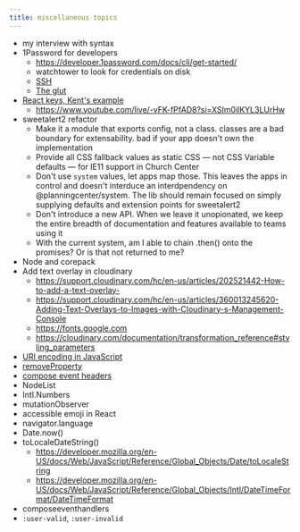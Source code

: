 ```yaml
---
title: miscellaneous topics
---
```


- my interview with syntax
- 1Password for developers
  - https://developer.1password.com/docs/cli/get-started/
  - watchtower to look for credentials on disk
  - [SSH](https://developer.1password.com/docs/ssh/)
  - [The glut](https://developer.1password.com/)
- [React keys, Kent's example](https://github.com/kentcdodds/react-fundamentals/blob/0581c8ccf6d6230f798de987bcd568bff286c7f0/src/exercise/07.js#L26)
  - https://www.youtube.com/live/-vFK-fPfAD8?si=XSIm0ilKYL3LUrHw
- sweetalert2 refactor
  - Make it a module that exports config, not a class. classes are a bad boundary for extensability. bad if your app doesn't own the implementation
  - Provide all CSS fallback values as static CSS — not CSS Variable defaults — for IE11 support in Church Center
  - Don't use `system` values, let apps map those. This leaves the apps in control and doesn't interduce an interdpendency on @planningcenter/system. The lib should remain focused on simply supplying defaults and extension points for sweetalert2
  - Don't introduce  a new API. When we leave it unopionated, we keep the entire breadth of documentation and features available to teams using it
  - With the current system, am I able to chain .then() onto the promises? Or is that not returned to me?
- Node and corepack
- Add text overlay in cloudinary
  - https://support.cloudinary.com/hc/en-us/articles/202521442-How-to-add-a-text-overlay-
  - https://support.cloudinary.com/hc/en-us/articles/360013245620-Adding-Text-Overlays-to-Images-with-Cloudinary-s-Management-Console
  - https://fonts.google.com
  - https://cloudinary.com/documentation/transformation_reference#styling_parameters
- [URI encoding in JavaScript](https://stackoverflow.com/questions/6554039/how-do-i-url-encode-something-in-node-js)
- [removeProperty](https://twitter.com/_jayphelps/status/1432504457191956483?s=21
)
- [compose event headers](https://github.com/reach/reach-ui/blob/develop/packages/utils/src/compose-event-handlers.ts)
- NodeList
- Intl.Numbers
- mutationObserver
- accessible emoji in React
- navigator.language
- Date.now()
- toLocaleDateString()
  - https://developer.mozilla.org/en-US/docs/Web/JavaScript/Reference/Global_Objects/Date/toLocaleString
  - https://developer.mozilla.org/en-US/docs/Web/JavaScript/Reference/Global_Objects/Intl/DateTimeFormat/DateTimeFormat
- composeeventhandlers
- `:user-valid`, `:user-invalid`